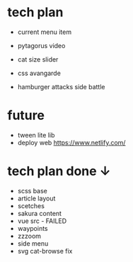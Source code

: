 # tech plan

- current menu item
- pytagorus video
- cat size slider

- css avangarde
- hamburger attacks side battle


# future

- tween lite lib
- deploy web https://www.netlify.com/

# tech plan done ↓

- scss base
- article layout
- scetches
- sakura content
- vue src - FAILED
- waypoints
- zzzoom
- side menu
- svg cat-browse fix
